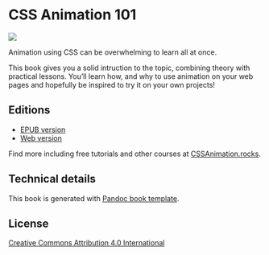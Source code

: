 # CSS Animation 101

![](https://github.com/cssanimation/css-animation-101/raw/master/images/cover-small.png)

Animation using CSS can be overwhelming to learn all at once.

This book gives you a solid intruction to the topic, combining theory with practical lessons. You’ll learn how, and why to use animation on your web pages and hopefully be inspired to try it on your own projects!

## Editions

* [EPUB version](https://github.com/cssanimation/css-animation-101/raw/master/downloads/epub/cssanimation-101.epub) 
* [Web version](https://cssanimation.rocks/css-animation-101/)

Find more including free tutorials and other courses at [CSSAnimation.rocks](https://cssanimation.rocks).

## Technical details

This book is generated with [Pandoc book template](https://github.com/wikiti/pandoc-book-template).

## License

[Creative Commons Attribution 4.0 International](https://creativecommons.org/licenses/by/4.0/)

